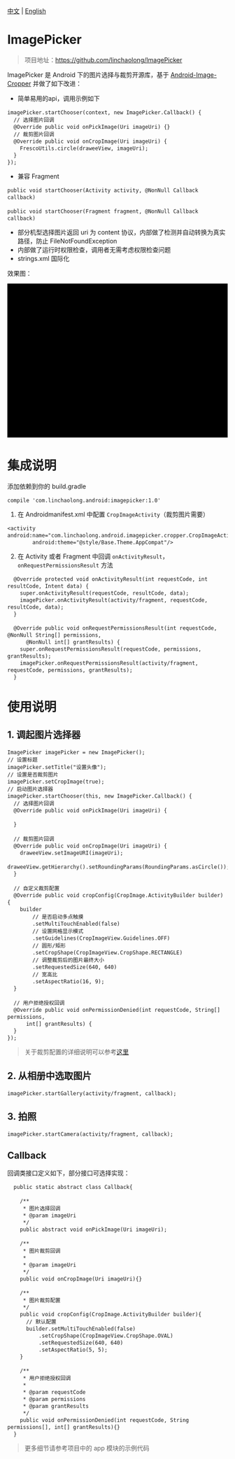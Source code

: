 
[中文](README.md) | [English](README_en.md)

# ImagePicker

> 项目地址：https://github.com/linchaolong/ImagePicker

ImagePicker 是 Android 下的图片选择与裁剪开源库，基于 [Android-Image-Cropper](https://github.com/ArthurHub/Android-Image-Cropper) 并做了如下改进：

- 简单易用的api，调用示例如下

```
imagePicker.startChooser(context, new ImagePicker.Callback() {
  // 选择图片回调
  @Override public void onPickImage(Uri imageUri) {}
  // 裁剪图片回调
  @Override public void onCropImage(Uri imageUri) {
    FrescoUtils.circle(draweeView, imageUri);
  }
});
```

- 兼容 Fragment

```
public void startChooser(Activity activity, @NonNull Callback callback)

public void startChooser(Fragment fragment, @NonNull Callback callback)
```

- 部分机型选择图片返回 uri 为 content 协议，内部做了检测并自动转换为真实路径，防止 FileNotFoundException
- 内部做了运行时权限检查，调用者无需考虑权限检查问题
- strings.xml 国际化

效果图：

![image](doc/demo.gif)

# 集成说明

添加依赖到你的 build.gradle
```
compile 'com.linchaolong.android:imagepicker:1.0'
```

1. 在 Androidmanifest.xml 中配置 `CropImageActivity`（裁剪图片需要）

```
<activity android:name="com.linchaolong.android.imagepicker.cropper.CropImageActivity"
        android:theme="@style/Base.Theme.AppCompat"/>
```

2. 在 Activity 或者 Fragment 中回调 `onActivityResult`，`onRequestPermissionsResult` 方法

```
  @Override protected void onActivityResult(int requestCode, int resultCode, Intent data) {
    super.onActivityResult(requestCode, resultCode, data);
    imagePicker.onActivityResult(activity/fragment, requestCode, resultCode, data);
  }

  @Override public void onRequestPermissionsResult(int requestCode, @NonNull String[] permissions,
      @NonNull int[] grantResults) {
    super.onRequestPermissionsResult(requestCode, permissions, grantResults);
    imagePicker.onRequestPermissionsResult(activity/fragment, requestCode, permissions, grantResults);
  }
```

# 使用说明

## 1. 调起图片选择器

```
ImagePicker imagePicker = new ImagePicker();
// 设置标题
imagePicker.setTitle("设置头像");
// 设置是否裁剪图片
imagePicker.setCropImage(true);
// 启动图片选择器
imagePicker.startChooser(this, new ImagePicker.Callback() {
  // 选择图片回调
  @Override public void onPickImage(Uri imageUri) {

  }

  // 裁剪图片回调
  @Override public void onCropImage(Uri imageUri) {
    draweeView.setImageURI(imageUri);
    draweeView.getHierarchy().setRoundingParams(RoundingParams.asCircle());
  }

  // 自定义裁剪配置
  @Override public void cropConfig(CropImage.ActivityBuilder builder) {
    builder
        // 是否启动多点触摸
        .setMultiTouchEnabled(false)
        // 设置网格显示模式
        .setGuidelines(CropImageView.Guidelines.OFF)
        // 圆形/矩形
        .setCropShape(CropImageView.CropShape.RECTANGLE)
        // 调整裁剪后的图片最终大小
        .setRequestedSize(640, 640)
        // 宽高比
        .setAspectRatio(16, 9);
  }

  // 用户拒绝授权回调
  @Override public void onPermissionDenied(int requestCode, String[] permissions,
      int[] grantResults) {
  }
});
```
> 关于裁剪配置的详细说明可以参考[这里](https://github.com/ArthurHub/Android-Image-Cropper/wiki)

## 2. 从相册中选取图片

```
imagePicker.startGallery(activity/fragment, callback);
```

## 3. 拍照

```
imagePicker.startCamera(activity/fragment, callback);
```

## Callback

回调类接口定义如下，部分接口可选择实现：
```
  public static abstract class Callback{

    /**
     * 图片选择回调
     * @param imageUri
     */
    public abstract void onPickImage(Uri imageUri);

    /**
     * 图片裁剪回调
     *
     * @param imageUri
     */
    public void onCropImage(Uri imageUri){}

    /**
     * 图片裁剪配置
     */
    public void cropConfig(CropImage.ActivityBuilder builder){
      // 默认配置
      builder.setMultiTouchEnabled(false)
          .setCropShape(CropImageView.CropShape.OVAL)
          .setRequestedSize(640, 640)
          .setAspectRatio(5, 5);
    }

    /**
     * 用户拒绝授权回调
     *
     * @param requestCode
     * @param permissions
     * @param grantResults
     */
    public void onPermissionDenied(int requestCode, String permissions[], int[] grantResults){}
  }
```

> 更多细节请参考项目中的 app 模块的示例代码
